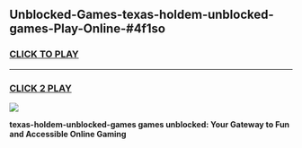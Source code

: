 
## Unblocked-Games-texas-holdem-unblocked-games-Play-Online-#4f1so
<h3>
<a href="https://premium.freeplayer.one?title=texas-holdem-unblocked-games&ref=27F">CLICK TO PLAY</a></h3>
<hr>

<h3>
<a href="https://premium.freeplayer.one?title=texas-holdem-unblocked-games&ref=27F">CLICK 2 PLAY</a>
  
</h3>

<a href="https://premium.freeplayer.one?title=texas-holdem-unblocked-games&ref=27F"><img src="https://clearcache.store/games.png"></a>


**texas-holdem-unblocked-games games unblocked: Your Gateway to Fun and Accessible Online Gaming**
